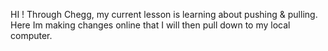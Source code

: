 HI ! Through Chegg, my current lesson is learning about pushing & pulling. Here Im making changes online that I will then 
pull down to my local computer.
